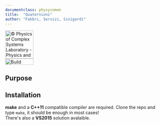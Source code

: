 ```yaml
---
documentclass: physycomen
title:  "Quaternioni"
author: "Fabbri, Servizi, Sinigardi"
---
```


<a href="http://www.physycom.unibo.it"> 
<div class="image">
<img src="https://cdn.rawgit.com/physycom/templates/697b327d/logo_unibo.png" width="90" height="90" alt="© Physics of Complex Systems Laboratory - Physics and Astronomy Department - University of Bologna"> 
</div>
</a>
<a href="https://travis-ci.com/physycom/Quaternioni"> 
<div class="image">
<img src="https://travis-ci.com/physycom/Quaternioni.svg?token=ujjUseBa9hYbKckXBkxJ&branch=master" width="90" height="20" alt="Build Status"> 
</div>
</a>

## Purpose


## Installation
**make** and a **C++11** compatible compiler are required. Clone the repo and type ``make``, it should be enough in most cases!   
There's also a **VS2015** solution avalaible.   

